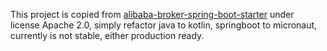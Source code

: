 This project is copied from [alibaba-broker-spring-boot-starter](https://github.com/alibaba/alibaba-rsocket-broker/tree/master/alibaba-broker-spring-boot-starter) under license Apache 2.0, simply refactor java to kotlin, springboot to micronaut, currently is not stable, either production ready. 